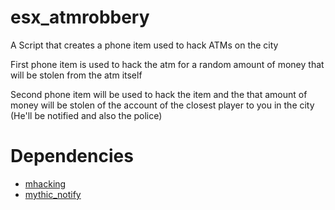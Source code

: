 # esx_atmrobbery
A Script that creates a phone item used to hack ATMs on the city

First phone item is used to hack the atm for a random amount of money that will be stolen from the atm itself

Second phone item will be used to hack the item and the that amount of money will be stolen of the account of the closest player to you in the city (He'll be notified and also the police)



# Dependencies

* [mhacking](https://github.com/qbcore-framework/mhacking)
* [mythic_notify](https://github.com/zackSoftware/mythic_notify)